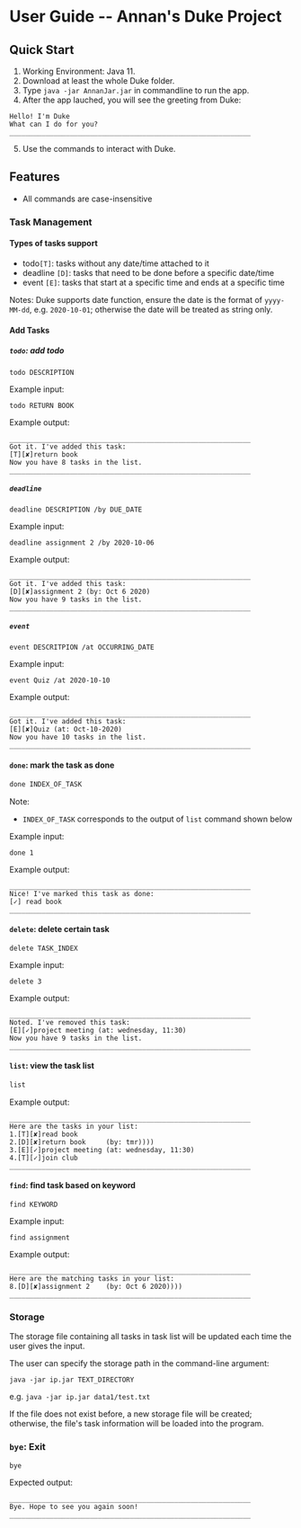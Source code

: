 # User Guide -- Annan's Duke Project
   

## Quick Start

1. Working Environment: Java 11.
2. Download at least the whole Duke folder. 
3. Type `java -jar AnnanJar.jar` in commandline to run the app.
4. After the app lauched, you will see the greeting from Duke:

```____________________________________________________________
Hello! I'm Duke
What can I do for you?
____________________________________________________________
```

5. Use the commands to interact with Duke.

## Features 

+ All commands are case-insensitive

### Task Management

#### Types of tasks support

+ todo`[T]`: tasks without any date/time attached to it
+ deadline `[D]`: tasks that need to be done before a specific date/time
+ event `[E]`: tasks that start at a specific time and ends at a specific time

Notes: Duke supports date function, ensure the date is the format of `yyyy-MM-dd`, e.g. `2020-10-01`; otherwise the date will be treated as string only. 

#### Add Tasks

##### `todo`: add todo 

```
todo DESCRIPTION
```

Example input:

```
todo RETURN BOOK
```

Example output:

```
____________________________________________________________
Got it. I've added this task: 
[T][✘]return book
Now you have 8 tasks in the list.
____________________________________________________________
```

##### `deadline`

```
deadline DESCRIPTION /by DUE_DATE
```

Example input:

```
deadline assignment 2 /by 2020-10-06
```

Example output:

```
____________________________________________________________
Got it. I've added this task: 
[D][✘]assignment 2 (by: Oct 6 2020)
Now you have 9 tasks in the list.
____________________________________________________________
```

##### `event`

```
event DESCRITPION /at OCCURRING_DATE
```

Example input:

```
event Quiz /at 2020-10-10
```

Example output:

```
____________________________________________________________
Got it. I've added this task: 
[E][✘]Quiz (at: Oct-10-2020)
Now you have 10 tasks in the list.
____________________________________________________________
```



#### `done`: mark the task as done

```java
done INDEX_OF_TASK
```

Note: 

+ `INDEX_OF_TASK` corresponds to the output of `list` command shown below

Example input:

```
done 1
```

Example output:

```
____________________________________________________________
Nice! I've marked this task as done: 
[✓] read book
____________________________________________________________
```

#### `delete`: delete certain task

```
delete TASK_INDEX
```

Example input:

```
delete 3
```

Example output:

```
____________________________________________________________
Noted. I've removed this task: 
[E][✓]project meeting (at: wednesday, 11:30)
Now you have 9 tasks in the list.
____________________________________________________________
```



#### `list`: view the task list

```java
list
```

Example output:

```
____________________________________________________________
Here are the tasks in your list:
1.[T][✘]read book
2.[D][✘]return book     (by: tmr))))
3.[E][✓]project meeting (at: wednesday, 11:30)
4.[T][✓]join club
____________________________________________________________
```

#### `find`: find task based on keyword

```
find KEYWORD
```

Example input:

```
find assignment
```

Example output:

```
____________________________________________________________
Here are the matching tasks in your list:
8.[D][✘]assignment 2    (by: Oct 6 2020))))
____________________________________________________________
```

### Storage

The storage file containing all tasks in task list will be updated each time the user gives the input.

The user can specify the storage path in the command-line argument:

```
java -jar ip.jar TEXT_DIRECTORY
```

e.g. `java -jar ip.jar data1/test.txt`

If the file does not exist before, a new storage file will be created; otherwise, the file's task information will be loaded into the program. 

### `bye`: Exit

```java
bye
```

Expected output:

```
____________________________________________________________
Bye. Hope to see you again soon!
____________________________________________________________
```




